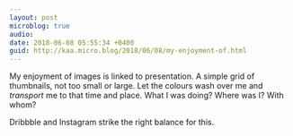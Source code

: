 ```yaml
---
layout: post
microblog: true
audio: 
date: 2018-06-08 05:55:34 +0400
guid: http://kaa.micro.blog/2018/06/08/my-enjoyment-of.html
---
```

My enjoyment of images is linked to presentation. A simple grid of thumbnails, not too small or large. Let the colours wash over me and _transport_ me to that time and place. What I was doing? Where was I? With whom? 

Dribbble and Instagram strike the right balance for this.
